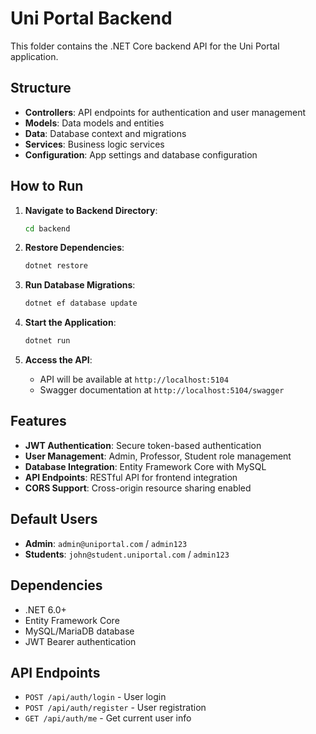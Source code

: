 # Uni Portal Backend

This folder contains the .NET Core backend API for the Uni Portal application.

## Structure

- **Controllers**: API endpoints for authentication and user management
- **Models**: Data models and entities
- **Data**: Database context and migrations
- **Services**: Business logic services
- **Configuration**: App settings and database configuration

## How to Run

1. **Navigate to Backend Directory**:
   ```bash
   cd backend
   ```

2. **Restore Dependencies**:
   ```bash
   dotnet restore
   ```

3. **Run Database Migrations**:
   ```bash
   dotnet ef database update
   ```

4. **Start the Application**:
   ```bash
   dotnet run
   ```

5. **Access the API**:
   - API will be available at `http://localhost:5104`
   - Swagger documentation at `http://localhost:5104/swagger`

## Features

- **JWT Authentication**: Secure token-based authentication
- **User Management**: Admin, Professor, Student role management
- **Database Integration**: Entity Framework Core with MySQL
- **API Endpoints**: RESTful API for frontend integration
- **CORS Support**: Cross-origin resource sharing enabled

## Default Users

- **Admin**: `admin@uniportal.com` / `admin123`
- **Students**: `john@student.uniportal.com` / `admin123`

## Dependencies

- .NET 6.0+
- Entity Framework Core
- MySQL/MariaDB database
- JWT Bearer authentication

## API Endpoints

- `POST /api/auth/login` - User login
- `POST /api/auth/register` - User registration
- `GET /api/auth/me` - Get current user info

